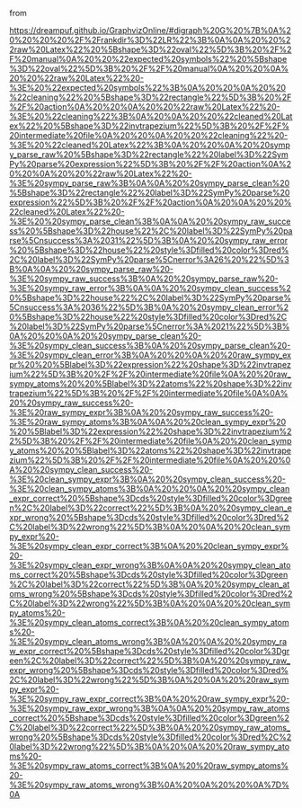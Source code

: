 
from

https://dreampuf.github.io/GraphvizOnline/#digraph%20G%20%7B%0A%20%20%20%20%2F%2Frankdir%3D%22LR%22%3B%0A%0A%20%20%22raw%20Latex%22%20%5Bshape%3D%22oval%22%5D%3B%20%2F%2F%20manual%0A%20%20%22expected%20symbols%22%20%5Bshape%3D%22oval%22%5D%3B%20%2F%2F%20manual%0A%20%20%0A%20%20%22raw%20Latex%22%20-%3E%20%22expected%20symbols%22%3B%0A%20%20%0A%20%20%22cleaning%22%20%5Bshape%3D%22rectangle%22%5D%3B%20%2F%2F%20action%0A%20%20%0A%20%20%22raw%20Latex%22%20-%3E%20%22cleaning%22%3B%0A%20%0A%20%20%22cleaned%20Latex%22%20%5Bshape%3D%22invtrapezium%22%5D%3B%20%2F%2F%20intermediate%20file%0A%20%20%0A%20%20%22cleaning%22%20-%3E%20%22cleaned%20Latex%22%3B%0A%20%20%0A%20%20sympy_parse_raw%20%5Bshape%3D%22rectangle%22%20label%3D%22SymPy%20parse%20expression%22%5D%3B%20%2F%2F%20action%0A%20%20%0A%20%20%22raw%20Latex%22%20-%3E%20sympy_parse_raw%3B%0A%0A%20%20sympy_parse_clean%20%5Bshape%3D%22rectangle%22%20label%3D%22SymPy%20parse%20expression%22%5D%3B%20%2F%2F%20action%0A%20%0A%20%20%22cleaned%20Latex%22%20-%3E%20%20sympy_parse_clean%3B%0A%0A%20%20sympy_raw_success%20%5Bshape%3D%22house%22%2C%20label%3D%22SymPy%20parse%5Cnsuccess%3A%2031%22%5D%3B%0A%20%20sympy_raw_error%20%5Bshape%3D%22house%22%20style%3Dfilled%20color%3Dred%2C%20label%3D%22SymPy%20parse%5Cnerror%3A26%20%22%5D%3B%0A%0A%20%20sympy_parse_raw%20-%3E%20sympy_raw_success%3B%0A%20%20sympy_parse_raw%20-%3E%20sympy_raw_error%3B%0A%0A%20%20sympy_clean_success%20%5Bshape%3D%22house%22%2C%20label%3D%22SymPy%20parse%5Cnsuccess%3A%2036%22%5D%3B%0A%20%20sympy_clean_error%20%5Bshape%3D%22house%22%20style%3Dfilled%20color%3Dred%2C%20label%3D%22SymPy%20parse%5Cnerror%3A%2021%22%5D%3B%0A%20%20%0A%20%20sympy_parse_clean%20-%3E%20sympy_clean_success%3B%0A%20%20sympy_parse_clean%20-%3E%20sympy_clean_error%3B%0A%20%20%0A%20%20raw_sympy_expr%20%20%5Blabel%3D%22expression%22%20shape%3D%22invtrapezium%22%5D%3B%20%2F%2F%20intermediate%20file%0A%20%20raw_sympy_atoms%20%20%5Blabel%3D%22atoms%22%20shape%3D%22invtrapezium%22%5D%3B%20%2F%2F%20intermediate%20file%0A%0A%20%20sympy_raw_success%20-%3E%20raw_sympy_expr%3B%0A%20%20sympy_raw_success%20-%3E%20raw_sympy_atoms%3B%0A%0A%20%20clean_sympy_expr%20%20%5Blabel%3D%22expression%22%20shape%3D%22invtrapezium%22%5D%3B%20%2F%2F%20intermediate%20file%0A%20%20clean_sympy_atoms%20%20%5Blabel%3D%22atoms%22%20shape%3D%22invtrapezium%22%5D%3B%20%2F%2F%20intermediate%20file%0A%20%20%0A%20%20sympy_clean_success%20-%3E%20clean_sympy_expr%3B%0A%20%20sympy_clean_success%20-%3E%20clean_sympy_atoms%3B%0A%20%20%0A%20%20sympy_clean_expr_correct%20%5Bshape%3Dcds%20style%3Dfilled%20color%3Dgreen%2C%20label%3D%22correct%22%5D%3B%0A%20%20sympy_clean_expr_wrong%20%5Bshape%3Dcds%20style%3Dfilled%20color%3Dred%2C%20label%3D%22wrong%22%5D%3B%0A%20%0A%20%20clean_sympy_expr%20-%3E%20sympy_clean_expr_correct%3B%0A%20%20clean_sympy_expr%20-%3E%20sympy_clean_expr_wrong%3B%0A%0A%20%20sympy_clean_atoms_correct%20%5Bshape%3Dcds%20style%3Dfilled%20color%3Dgreen%2C%20label%3D%22correct%22%5D%3B%0A%20%20sympy_clean_atoms_wrong%20%5Bshape%3Dcds%20style%3Dfilled%20color%3Dred%2C%20label%3D%22wrong%22%5D%3B%0A%20%0A%20%20clean_sympy_atoms%20-%3E%20sympy_clean_atoms_correct%3B%0A%20%20clean_sympy_atoms%20-%3E%20sympy_clean_atoms_wrong%3B%0A%20%0A%20%20sympy_raw_expr_correct%20%5Bshape%3Dcds%20style%3Dfilled%20color%3Dgreen%2C%20label%3D%22correct%22%5D%3B%0A%20%20sympy_raw_expr_wrong%20%5Bshape%3Dcds%20style%3Dfilled%20color%3Dred%2C%20label%3D%22wrong%22%5D%3B%0A%20%0A%20%20raw_sympy_expr%20-%3E%20sympy_raw_expr_correct%3B%0A%20%20raw_sympy_expr%20-%3E%20sympy_raw_expr_wrong%3B%0A%0A%20%20sympy_raw_atoms_correct%20%5Bshape%3Dcds%20style%3Dfilled%20color%3Dgreen%2C%20label%3D%22correct%22%5D%3B%0A%20%20sympy_raw_atoms_wrong%20%5Bshape%3Dcds%20style%3Dfilled%20color%3Dred%2C%20label%3D%22wrong%22%5D%3B%0A%20%0A%20%20raw_sympy_atoms%20-%3E%20sympy_raw_atoms_correct%3B%0A%20%20raw_sympy_atoms%20-%3E%20sympy_raw_atoms_wrong%3B%0A%20%0A%20%20%0A%7D%0A
